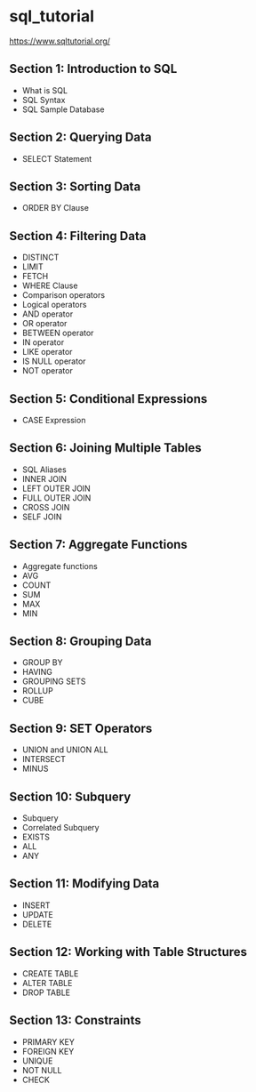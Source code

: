 # sql_tutorial
https://www.sqltutorial.org/

## Section 1: Introduction to SQL
- What is SQL
- SQL Syntax
- SQL Sample Database

## Section 2: Querying Data
- SELECT Statement

## Section 3: Sorting Data
- ORDER BY Clause

## Section 4: Filtering Data
- DISTINCT
- LIMIT
- FETCH
- WHERE Clause
- Comparison operators
- Logical operators
- AND operator
- OR operator
- BETWEEN operator
- IN operator
- LIKE operator
- IS NULL operator
- NOT operator

## Section 5: Conditional Expressions
- CASE Expression

## Section 6: Joining Multiple Tables
- SQL Aliases
- INNER JOIN
- LEFT OUTER JOIN
- FULL OUTER JOIN
- CROSS JOIN
- SELF JOIN

## Section 7: Aggregate Functions
- Aggregate functions
- AVG
- COUNT
- SUM
- MAX
- MIN

## Section 8: Grouping Data
- GROUP BY
- HAVING
- GROUPING SETS
- ROLLUP
- CUBE

## Section 9: SET Operators
- UNION and UNION ALL
- INTERSECT
- MINUS

## Section 10: Subquery
- Subquery
- Correlated Subquery
- EXISTS
- ALL
- ANY

## Section 11: Modifying Data
- INSERT
- UPDATE
- DELETE

## Section 12: Working with Table Structures
- CREATE TABLE
- ALTER TABLE
- DROP TABLE

## Section 13: Constraints
- PRIMARY KEY
- FOREIGN KEY
- UNIQUE
- NOT NULL
- CHECK
